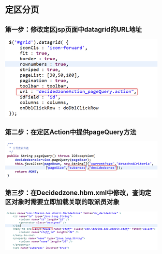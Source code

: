 # 定区分页

## 第一步：修改定区jsp页面中datagrid的URL地址

![](../../../../.gitbook/assets/image%20%28150%29.png)

## 第二步：在定区Action中提供pageQuery方法

![](../../../../.gitbook/assets/image%20%2877%29.png)

## 第三步：在Decidedzone.hbm.xml中修改，查询定区对象时需要立即加载关联的取派员对象

![](../../../../.gitbook/assets/image%20%2819%29.png)

